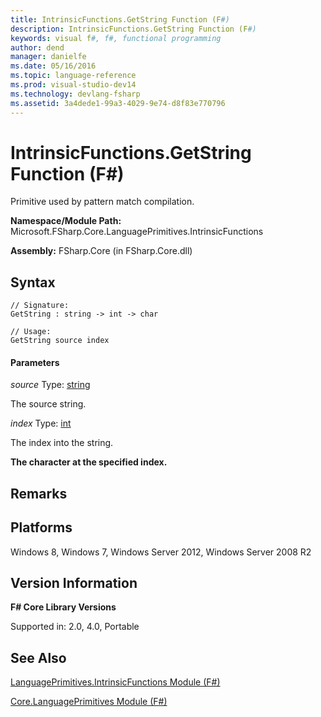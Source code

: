 ```yaml
---
title: IntrinsicFunctions.GetString Function (F#)
description: IntrinsicFunctions.GetString Function (F#)
keywords: visual f#, f#, functional programming
author: dend
manager: danielfe
ms.date: 05/16/2016
ms.topic: language-reference
ms.prod: visual-studio-dev14
ms.technology: devlang-fsharp
ms.assetid: 3a4dede1-99a3-4029-9e74-d8f83e770796 
---
```


# IntrinsicFunctions.GetString Function (F#)

Primitive used by pattern match compilation.

**Namespace/Module Path:** Microsoft.FSharp.Core.LanguagePrimitives.IntrinsicFunctions

**Assembly:** FSharp.Core (in FSharp.Core.dll)


## Syntax

```
// Signature:
GetString : string -> int -> char

// Usage:
GetString source index
```

#### Parameters
*source*
Type: [string](https://msdn.microsoft.com/library/12b97856-ec80-4f70-a018-afb0753f755a)


The source string.


*index*
Type: [int](https://msdn.microsoft.com/library/025d5455-3622-4ea5-9573-3ecbd4ee1375)


The index into the string.



**The character at the specified index.**
## Remarks

## Platforms
Windows 8, Windows 7, Windows Server 2012, Windows Server 2008 R2


## Version Information
**F# Core Library Versions**

Supported in: 2.0, 4.0, Portable




## See Also
[LanguagePrimitives.IntrinsicFunctions Module &#40;F&#35;&#41;](LanguagePrimitives.IntrinsicFunctions-Module-%5BFSharp%5D.md)

[Core.LanguagePrimitives Module &#40;F&#35;&#41;](Core.LanguagePrimitives-Module-%5BFSharp%5D.md)

